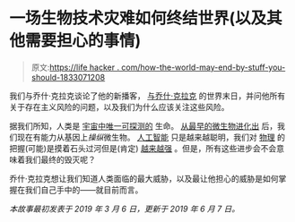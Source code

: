 # 一场生物技术灾难如何终结世界(以及其他需要担心的事情)

> 原文:[https://life hacker . com/how-the-world-may-end-by-stuff-you-should-1833071208](https://lifehacker.com/how-the-world-might-end-according-to-stuff-you-should-1833071208)

我们与乔什·克拉克谈论了他的新播客， [与乔什·克拉克](https://www.theendwithjosh.com/) 的世界末日，并问他所有关于存在主义风险的问题，以及我们为什么应该关注这些风险。

据我们所知，人类是 [宇宙中唯一可探测的](https://gizmodo.com/the-fermi-paradox-where-the-hell-are-the-other-earths-1580345495) 生命。 [从最早的微生物进化出](https://gizmodo.com/humans-didn-t-evolve-from-a-single-ancestral-population-1827483838#_ga=2.41761126.551538075.1551796420-1723114163.1524514905) 后，我们现在有能力从基因上*操纵*微生物。 [人工智能](https://lifehacker.com/how-and-when-you-can-access-the-biggest-upcoming-google-1831792988#_ga=2.41761126.551538075.1551796420-1723114163.1524514905) 只是越来越聪明，我们对 [物理](https://offspring.lifehacker.com/how-to-build-the-best-snowman-according-to-science-1832051410) 的把握(可能)是摸着石头过河但是(肯定) [越来越强](https://gizmodo.com/cern-unveils-design-for-62-mile-round-atom-smasher-more-1831769894) 。但是，所有这些进步会不会意味着我们最终的毁灭呢？

乔什·克拉克想让我们知道人类面临的最大威胁，以及最让他担心的威胁是如何掌握在我们自己手中的——就目前而言。

*本故事最初发表于 2019 年 3 月 6 日，更新于 2019 年 6 月 7 日。*